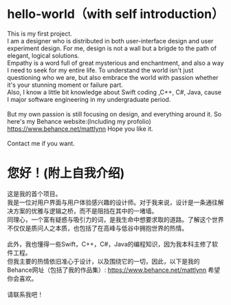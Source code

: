 # hello-world（with self introduction）
This is my first project.</br>
I am a designer who is distributed in both user-interface design and user experiment design. For me, design is not a wall but a brigde to the path of elegant, logical solutions.</br>
Empathy is a word full of great mysterious and enchantment, and also a way I need to seek for my entire life. To understand the world isn't just questioning who we are, but also embrace the world with passion whether it's your stunning moment or failure part.</br>
Also, I know a little bit knowledge about Swift coding ,C++, C#, Java, cause I major software engineering in my undergraduate period.</br>
</br>
But my own passion is still focusing on design, and everything around it. So here's my Behance website:(Including my profolio) https://www.behance.net/mattlynn Hope you like it.</br>
</br>
Contact me if you want.</br>

# 您好！(附上自我介绍)
这是我的首个项目。</br>
我是一位对用户界面与用户体验感兴趣的设计师。对于我来说，设计是一条通往解决方案的优雅与逻辑之桥，而不是阻挡在其中的一堵墙。</br>
同理心，一个富有疑惑与吸引力的词，是我生命中想要求取的道路。了解这个世界不仅仅是质问人之本质，也包括了在高峰与低谷中拥抱世界的热情。</br>
</br>
此外，我也懂得一些Swift，C++，C#，Java的编程知识，因为我本科主修了软件工程。
</br>
但我主要的热情依旧准心于设计，以及围绕它的一切，因此，以下是我的Behance网址（包括了我的作品集）: https://www.behance.net/mattlynn 希望你会喜欢。</br>
</br>
请联系我吧！
